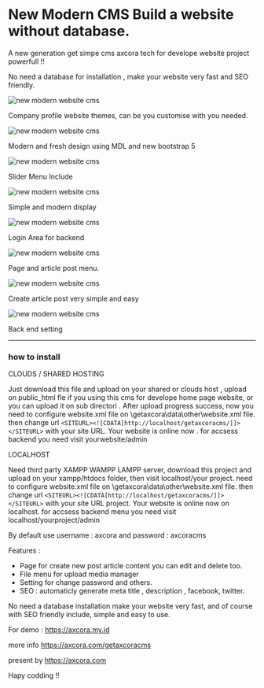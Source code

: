 # New Modern CMS Build a website without database.

A new generation get simpe cms axcora tech for develope website project powerfull !!

No need a database for installation , make your website very fast and SEO friendly.

![new modern website cms](https://a.fsdn.com/con/app/proj/companywebsitefreedownload/screenshots/Screenshot_2020-12-08%20Get%20Axcora%20CMS.jpg/max/max/1)

Company profile website themes, can be you customise with you needed.

![new modern website cms](https://a.fsdn.com/con/app/proj/companywebsitefreedownload/screenshots/Screenshot_2020-12-08%20Get%20Axcora%20CMS%20-%20Copy%20-%20Copy.jpg/max/max/1)

Modern and fresh design using MDL and new bootstrap 5

![new modern website cms](https://a.fsdn.com/con/app/proj/companywebsitefreedownload/screenshots/Screenshot_2020-12-08%20Get%20Axcora%20CMS.png/max/max/1)

Slider Menu Include

![new modern website cms](https://a.fsdn.com/con/app/proj/companywebsitefreedownload/screenshots/Screenshot_2020-12-08%20Vision.png/max/max/1)

Simple and modern display

![new modern website cms](https://a.fsdn.com/con/app/proj/getaxcoracms/screenshots/New%20CMS%20modern%20website%20SEO%20%286%29.png/max/max/1)

Login Area for backend

![new modern website cms](https://a.fsdn.com/con/app/proj/getaxcoracms/screenshots/New%20CMS%20modern%20website%20SEO%20%285%29.png/max/max/1)

Page and article post menu.

![new modern website cms](https://a.fsdn.com/con/app/proj/getaxcoracms/screenshots/New%20CMS%20modern%20website%20SEO%20%284%29.png/max/max/1)

Create article post very simple and easy

![new modern website cms](https://a.fsdn.com/con/app/proj/getaxcoracms/screenshots/New%20CMS%20modern%20website%20SEO%20%282%29.png/max/max/1)

Back end setting

 -----------------------------------------------------------------
### how to install

CLOUDS / SHARED HOSTING

Just download this file and upload on your shared or clouds host , upload on public_html fle if you using this cms for develope home page website, or you can upload it on sub directori .
After upload progress success, now you need to configure website.xml file on \getaxcora\data\other\website.xml file. then change url `<SITEURL><![CDATA[http://localhost/getaxcoracms/]]></SITEURL>` with your site URL.
Your website is online now . for accsess backend you need visit yourwebsite/admin

LOCALHOST

Need third party XAMPP WAMPP LAMPP server, download this project and upload on your xampp/htdocs folder, then visit localhost/your project. need to configure website.xml file on \getaxcora\data\other\website.xml file. then change url `<SITEURL><![CDATA[http://localhost/getaxcoracms/]]></SITEURL>` with your site URL project.
Your website is online now on localhost. for accsess backend menu you need visit localhost/yourproject/admin

By default use username : axcora and password : axcoracms

Features :
+ Page for create new post article content you can edit and delete too.
+ File menu for upload media manager
+ Setting for change password and others.
+ SEO : automaticly generate meta title , description , facebook, twitter.

No need a database installation make your website very fast, and of course with SEO friendly include, simple and easy to use.

For demo : https://axcora.my.id

more info https://axcora.com/getaxcoracms


present by https://axcora.com


Hapy codding !!
